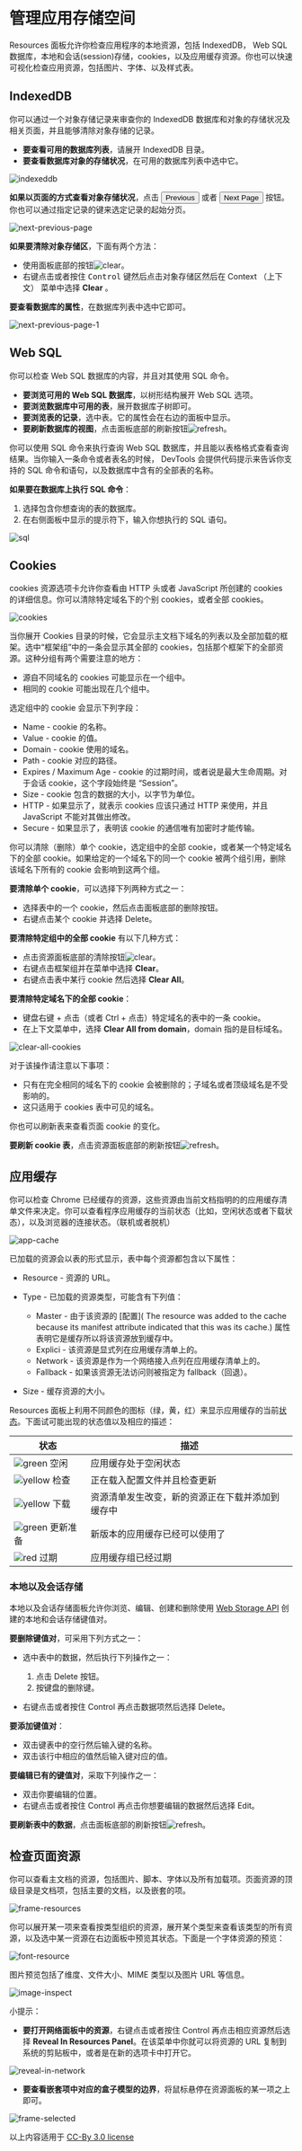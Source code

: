 # 管理应用存储空间

Resources 面板允许你检查应用程序的本地资源，包括 IndexedDB， Web SQL 数据库，本地和会话(session)存储，cookies，以及应用缓存资源。你也可以快速可视化检查应用资源，包括图片、字体、以及样式表。

## IndexedDB

你可以通过一个对象存储记录来审查你的 IndexedDB 数据库和对象的存储状况及相关页面，并且能够清除对象存储的记录。

- **要查看可用的数据库列表**，请展开 IndexedDB 目录。
- **要查看数据库对象的存储状况**，在可用的数据库列表中选中它。

![indexeddb](images/indexeddb.png)

**如果以页面的方式查看对象存储状况**，点击 <button>Previous</button> 或者 <button>Next Page</button> 按钮。你也可以通过指定记录的键来选定记录的起始分页。

![next-previous-page](images/next-previous-page.png)


**如果要清除对象存储区**，下面有两个方法：
- 使用面板底部的按钮![clear](images/clear.png)。
- 右键点击或者按住 <kbd>Control</kbd> 键然后点击对象存储区然后在 Context （上下文） 菜单中选择 **Clear** 。

**要查看数据库的属性**，在数据库列表中选中它即可。

![next-previous-page-1](images/next-previous-page-1.png)

## Web SQL

你可以检查 Web SQL 数据库的内容，并且对其使用 SQL 命令。

- **要浏览可用的 Web SQL 数据库**，以树形结构展开 Web SQL 选项。
- **要浏览数据库中可用的表**，展开数据库子树即可。
- **要浏览表的记录**，选中表。它的属性会在右边的面板中显示。
- **要刷新数据库的视图**，点击面板底部的刷新按钮![refresh](images/refresh.png)。

你可以使用 SQL 命令来执行查询 Web SQL 数据库，并且能以表格格式查看查询结果。当你输入一条命令或者表名的时候， DevTools 会提供代码提示来告诉你支持的 SQL 命令和语句，以及数据库中含有的全部表的名称。

**如果要在数据库上执行 SQL 命令**：

1. 选择包含你想查询的表的数据库。
2. 在右侧面板中显示的提示符下，输入你想执行的 SQL 语句。

![sql](images/sql.png)

## Cookies

cookies 资源选项卡允许你查看由 HTTP 头或者 JavaScript 所创建的 cookies 的详细信息。你可以清除特定域名下的个别 cookies，或者全部 cookies。

![cookies](images/cookies.png)

当你展开 Cookies 目录的时候，它会显示主文档下域名的列表以及全部加载的框架。选中“框架组”中的一条会显示其全部的 cookies，包括那个框架下的全部资源。这种分组有两个需要注意的地方：

- 源自不同域名的 cookies 可能显示在一个组中。
- 相同的 cookie 可能出现在几个组中。

选定组中的 cookie 会显示下列字段：

- Name - cookie 的名称。
- Value - cookie 的值。
- Domain - cookie 使用的域名。
- Path - cookie 对应的路径。
- Expires / Maximum Age - cookie 的过期时间，或者说是最大生命周期。对于会话 cookie，这个字段始终是 “Session”。
- Size - cookie 包含的数据的大小，以字节为单位。
- HTTP - 如果显示了，就表示 cookies 应该只通过 HTTP 来使用，并且 JavaScript 不能对其做出修改。
- Secure - 如果显示了，表明该 cookie 的通信唯有加密时才能传输。

你可以清除（删除）单个 cookie，选定组中的全部 cookie，或者某一个特定域名下的全部 cookie。如果给定的一个域名下的同一个 cookie 被两个组引用，删除该域名下所有的 cookie 会影响到这两个组。

**要清除单个 cookie**，可以选择下列两种方式之一：

- 选择表中的一个 cookie，然后点击面板底部的删除按钮。
- 右键点击某个 cookie 并选择 Delete。

**要清除特定组中的全部 cookie** 有以下几种方式：

- 点击资源面板底部的清除按钮![clear](images/clear-1.png)。
- 右键点击框架组并在菜单中选择 **Clear**。
- 右键点击表中某行 cookie 然后选择 **Clear All**。

**要清除特定域名下的全部 cookie**：

- 键盘右键 + 点击（或者 Ctrl + 点击）特定域名的表中的一条 cookie。
- 在上下文菜单中，选择 **Clear All from domain**，domain 指的是目标域名。

![clear-all-cookies](images/clear-all-cookies.png)

对于该操作请注意以下事项：

- 只有在完全相同的域名下的 cookie 会被删除的；子域名或者顶级域名是不受影响的。
- 这只适用于 cookies 表中可见的域名。

你也可以刷新表来查看页面 cookie 的变化。

**要刷新 cookie 表**，点击资源面板底部的刷新按钮![refresh](images/refresh-1.png)。

## 应用缓存

你可以检查 Chrome 已经缓存的资源，这些资源由当前文档指明的的应用缓存清单文件来决定。你可以查看程序应用缓存的当前状态（比如，空闲状态或者下载状态），以及浏览器的连接状态。（联机或者脱机）

![app-cache](images/app-cache.png)

已加载的资源会以表的形式显示，表中每个资源都包含以下属性：

- Resource - 资源的 URL。
- Type - 已加载的资源类型，可能含有下列值：

  - Master - 由于该资源的 [配置]( The resource was added to the cache because its manifest attribute indicated that this was its cache.) 属性表明它是缓存所以将该资源放到缓存中。
  - Explici - 该资源是显式列在应用缓存清单上的。
  - Network - 该资源是作为一个网络接入点列在应用缓存清单上的。
  - Fallback - 如果该资源无法访问则被指定为 fallback（回退）。

- Size - 缓存资源的大小。

Resources 面板上利用不同颜色的图标（绿，黄，红）来显示应用缓存的当前[状态](http://www.whatwg.org/specs/web-apps/current-work/#dom-appcache-status)。下面试可能出现的状态值以及相应的描述：

| 状态 | 描述 |
| --- | ---- |
| ![green](images/green.png) 空闲 | 应用缓存处于空闲状态 |
| ![yellow](images/yellow.png) 检查 | 正在载入配置文件并且检查更新 |
| ![yellow](images/yellow.png) 下载 | 资源清单发生改变，新的资源正在下载并添加到缓存中 |
| ![green](images/green.png) 更新准备 | 新版本的应用缓存已经可以使用了 |
| ![red](images/red.png) 过期 | 应用缓存组已经过期 |

### 本地以及会话存储

本地以及会话存储面板允许你浏览、编辑、创建和删除使用 [Web Storage API](http://www.w3.org/TR/webstorage/) 创建的本地和会话存储键值对。

**要删除键值对**，可采用下列方式之一：

- 选中表中的数据，然后执行下列操作之一：

  1. 点击 Delete 按钮。
  2. 按键盘的删除键。

- 右键点击或者按住 Control 再点击数据项然后选择 Delete。

**要添加键值对**：

- 双击键表中的空行然后输入键的名称。
- 双击该行中相应的值然后输入键对应的值。

**要编辑已有的键值对**，采取下列操作之一：

- 双击你要编辑的位置。
- 右键点击或者按住 Control 再点击你想要编辑的数据然后选择 Edit。

**要刷新表中的数据**，点击面板底部的刷新按钮![refresh](images/refresh.png)。

## 检查页面资源

你可以查看主文档的资源，包括图片、脚本、字体以及所有加载项。页面资源的顶级目录是文档项，包括主要的文档，以及嵌套的项。

![frame-resources](images/frame-resources.png)

你可以展开某一项来查看按类型组织的资源，展开某个类型来查看该类型的所有资源，以及选中某一资源在右边面板中预览其状态。下面是一个字体资源的预览：

![font-resource](images/font-resource.png)

图片预览包括了维度、文件大小、MIME 类型以及图片 URL 等信息。

![image-inspect](images/image-inspect.png)

小提示：

- **要打开网络面板中的资源**，右键点击或者按住 Control 再点击相应资源然后选择 **Reveal In Resources Panel**。在该菜单中你就可以将资源的 URL 复制到系统的剪贴板中，或者是在新的选项卡中打开它。

![reveal-in-network](images/reveal-in-network.png)

- **要查看嵌套项中对应的盒子模型的边界**，将鼠标悬停在资源面板的某一项之上即可。

![frame-selected](images/frame-selected.png)

以上内容适用于 [CC-By 3.0 license](http://creativecommons.org/licenses/by/3.0/)